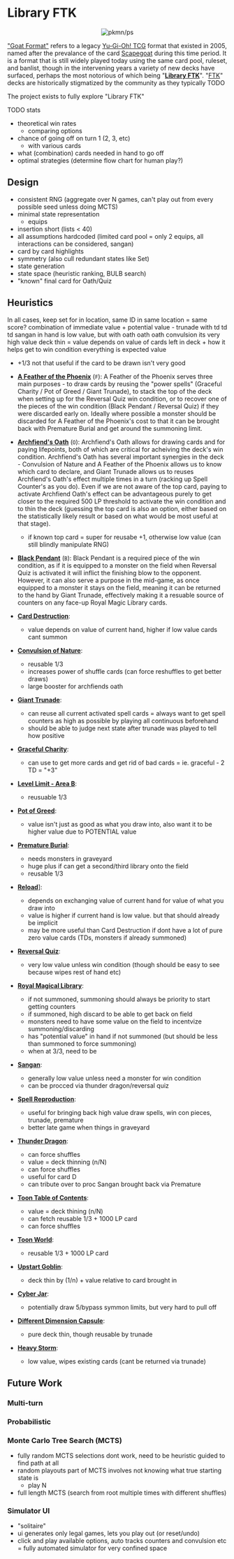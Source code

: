 # Library FTK

<p align="center">
  <img alt="pkmn/ps" src="https://user-images.githubusercontent.com/117249/134454031-9836e216-8cb5-4648-a288-dde569e9fca3.png" />
</p>

["Goat Format"](https://www.goatformat.com/whatisgoat.html) refers to a legacy [Yu-Gi-Oh!
TCG](https://en.wikipedia.org/wiki/Yu-Gi-Oh!_Trading_Card_Game) format that existed in 2005, named
after the prevalance of the card
[Scapegoat](https://yugioh.fandom.com/wiki/Scapegoat) during this
time period. It is a format that is still widely played today using the same card pool, ruleset, and
banlist, though in the intervening years a variety of new decks have surfaced, perhaps the most
notorious of which being "[**Library FTK**](https://www.goatformat.com/home/january-31st-2019)".
"[FTK](https://yugioh.fandom.com/wiki/First_Turn_Kill)" decks are historically stigmatized by the
community as they typically TODO

The project exists to fully explore "Library FTK"

TODO stats
- theoretical win rates
  - comparing options
- chance of going off on turn 1 (2, 3, etc)
  - with various cards
- what (combination) cards needed in hand to go off
- optimal strategies (determine flow chart for human play?)

## Design

- consistent RNG (aggregate over N games, can't play out from every possible seed unless doing MCTS)
- minimal state representation
  - equips
- insertion short (lists < 40)
- all assumptions hardcoded (limited card pool = only 2 equips, all interactions can be considered, sangan)
- card by card highlights
- symmetry (also cull redundant states like Set)
- state generation
- state space (heuristic ranking, BULB search)
- "known" final card for Oath/Quiz

## Heuristics

In all cases, keep set for in location, same ID in same location = same score?
combination of immediate value + potential value - trunade with td td td sangan in hand is low value, but
with oath oath oath convulsion its very high value
deck thin = value depends on value of cards left in deck + how it helps get to win condition
everything is expected value
- +1/3 not that useful if the card to be drawn isn't very good

- [**A Feather of the Phoenix**](https://yugioh.fandom.com/wiki/A_Feather_of_the_Phoenix) (`F`): A
  Feather of the Phoenix serves three main purposes - to draw cards by reusing the "power spells"
  (Graceful Charity / Pot of Greed / Giant Trunade), to stack the top of the deck when setting up
  for the Reversal Quiz win condition, or to recover one of the pieces of the win condition (Black
  Pendant / Reversal Quiz) if they were discarded early on. Ideally where possible a monster should
  be discarded for A Feather of the Phoenix's cost to that it can be brought back with Premature
  Burial and get around the summoning limit.
- [**Archfiend's Oath**](https://yugioh.fandom.com/wiki/Archfiend%27s_Oath) (`O`): Archfiend's Oath
  allows for drawing cards and for paying lifepoints, both of which are critical for acheiving the
  deck's win condition. Archfiend's Oath has several important synergies in the deck - Convulsion of
  Nature and A Feather of the Phoenix allows us to know which card to declare, and Giant Trunade
  allows us to reuses Archfiend's Oath's effect multiple times in a turn (racking up Spell Counter's
  as you do). Even if we are not aware of the top card, paying to activate Archfiend Oath's effect
  can be advantageous purely to get closer to the required 500 LP threshold to activate the win
  condition and to thin the deck (guessing the top card is also an option, either based on the
  statistically likely result or based on what would be most useful at that stage).
  - if known top card = super for reusabe +1, otherwise low value (can still blindly manipulate RNG)
- [**Black Pendant**](https://yugioh.fandom.com/wiki/Black_Pendant) (`B`): Black Pendant is a
  required piece of the win condition, as if it is equipped to a monster on the field when Reversal
  Quiz is activated it will inflict the finishing blow to the opponent. However, it can also serve
  a purpose in the mid-game, as once equipped to a monster it stays on the field, meaning it can be
  returned to the hand by Giant Trunade, effectively making it a resuable source of counters on any
  face-up Royal Magic Library cards.
- [**Card Destruction**](https://yugioh.fandom.com/wiki/Card_Destruction):
  - value depends on value of current hand, higher if low value cards cant summon
- [**Convulsion of Nature**](https://yugioh.fandom.com/wiki/Convulsion_of_Nature):
  - reusable 1/3
  - increases power of shuffle cards (can force reshuffles to get better draws)
  - large booster for archfiends oath
- [**Giant Trunade**](https://yugioh.fandom.com/wiki/Giant_Trunade):
  - can reuse all current activated spell cards
  = always want to get spell counters as high as possible by playing all continuous beforehand
  - should be able to judge next state after trunade was played to tell how positive
- [**Graceful Charity**](https://yugioh.fandom.com/wiki/Graceful_Charity):
  - can use to get more cards and get rid of bad cards = ie. graceful - 2 TD = "+3"
- [**Level Limit - Area B**](https://yugioh.fandom.com/wiki/Level_Limit_-_Area_B):
  - reusuable 1/3
- [**Pot of Greed**](https://yugioh.fandom.com/wiki/Pot_of_Greed):
  - value isn't just as good as what you draw into, also want it to be higher value due to POTENTIAL value
- [**Premature Burial**](https://yugioh.fandom.com/wiki/Premature_Burial):
  - needs monsters in graveyard
  - huge plus if can get a second/third library onto the field
  - reusable 1/3
- [**Reload**](https://yugioh.fandom.com/wiki/Reload)]:
  - depends on exchanging value of current hand for value of what you draw into
  - value is higher if current hand is low value. but that should already be implicit
  - may be more useful than Card Destruction if dont have a lot of pure zero value cards (TDs, monsters if already summoned)
- [**Reversal Quiz**](https://yugioh.fandom.com/wiki/Reversal_Quiz):
  - very low value unless win condition (though should be easy to see because wipes rest of hand etc)
- [**Royal Magical Library**](https://yugioh.fandom.com/wiki/Royal_Magical_Library):
  - if not summoned, summoning should always be priority to start getting counters
  - if summoned, high discard to be able to get back on field
  - monsters need to have some value on the field to incentvize summoning/discarding
  - has "potential value" in hand if not summoned (but should be less than summoned to force summoning)
  - when at 3/3, need to be
- [**Sangan**](https://yugioh.fandom.com/wiki/Sangan):
  - generally low value unless need a monster for win condition
  - can be procced via thunder dragon/reversal quiz
- [**Spell Reproduction**](https://yugioh.fandom.com/wiki/Spell_Reproduction):
  - useful for bringing back high value draw spells, win con pieces, trunade, premature
  - better late game when things in graveyard
- [**Thunder Dragon**](https://yugioh.fandom.com/wiki/Thunder_Dragon):
  - can force shuffles
  - value = deck thinning (n/N)
  - can force shuffles
  - useful for card D
  - can tribute over to proc Sangan brought back via Premature
- [**Toon Table of Contents**](https://yugioh.fandom.com/wiki/Toon_Table_of_Contents):
  - value = deck thining (n/N)
  - can fetch reusable 1/3 + 1000 LP card
  - can force shuffles
- [**Toon World**](https://yugioh.fandom.com/wiki/Toon_World):
  - reusable 1/3 + 1000 LP card
- [**Upstart Goblin**](https://yugioh.fandom.com/wiki/Upstart_Goblin):
  - deck thin by (1/n) + value relative to card brought in

- [**Cyber Jar**](https://yugioh.fandom.com/wiki/Cyber_Jar):
  - potentially draw 5/bypass symmon limits, but very hard to pull off
- [**Different Dimension Capsule**](https://yugioh.fandom.com/wiki/Different_Dimension_Capsule):
  - pure deck thin, though reusable by trunade
- [**Heavy Storm**](https://yugioh.fandom.com/wiki/Heavy_Storm):
  - low value, wipes existing cards (cant be returned via trunade)

## Future Work

### Multi-turn

### Probabilistic

### Monte Carlo Tree Search (MCTS)

- fully random MCTS selections dont work, need to be heuristic guided to find path at all
- random playouts part of MCTS involves not knowing what true starting state is
  - play N
- full length MCTS (search from root multiple times with different shuffles)

### Simulator UI

- "solitaire"
- ui generates only legal games, lets you play out (or reset/undo)
- click and play available options, auto tracks counters and convulsion etc = fully automated simulator for very confined space